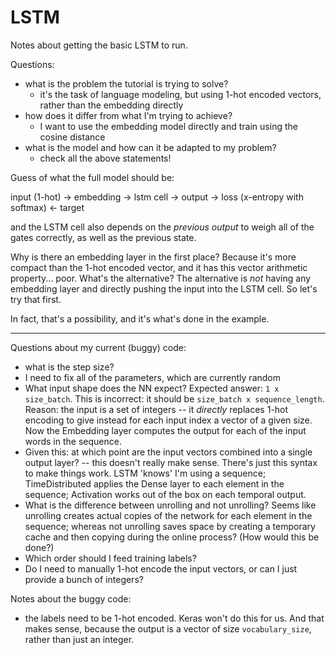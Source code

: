 # LSTM

Notes about getting the basic LSTM to run. 

Questions:

- what is the problem the tutorial is trying to solve?
    - it's the task of language modeling, but using 1-hot encoded vectors,
      rather than the embedding directly
- how does it differ from what I'm trying to achieve?
    - I want to use the embedding model directly and train using the cosine
      distance
- what is the model and how can it be adapted to my problem?
    - check all the above statements!

Guess of what the full model should be:

input (1-hot) -> embedding -> lstm cell -> output -> loss (x-entropy with
softmax) <- target

and the LSTM cell also depends on the *previous output* to weigh all of the
gates correctly, as well as the previous state. 

Why is there an embedding layer in the first place? Because it's more compact
than the 1-hot encoded vector, and it has this vector arithmetic property...
poor. What's the alternative? The alternative is *not* having any embedding
layer and directly pushing the input into the LSTM cell. So let's try that
first. 

In fact, that's a possibility, and it's what's done in the example. 


---


Questions about my current (buggy) code:

- what is the step size?
- I need to fix all of the parameters, which are currently random
- What input shape does the NN expect? Expected answer: `1 x size_batch`. This
  is incorrect: it should be `size_batch x sequence_length`. Reason: the input
  is a set of integers -- it *directly* replaces 1-hot encoding to give instead
  for each input index a vector of a given size. Now the Embedding layer
  computes the output for each of the input words in the sequence.
- Given this: at which point are the input vectors combined into a single
  output layer? -- this doesn't really make sense. There's just this syntax to
  make things work. LSTM 'knows' I'm using a sequence; TimeDistributed applies
  the Dense layer to each element in the sequence; Activation works out of the
  box on each temporal output.
- What is the difference between unrolling and not unrolling? Seems like
  unrolling creates actual copies of the network for each element in the
  sequence; whereas not unrolling saves space by creating a temporary cache and
  then copying during the online process? (How would this be done?)
- Which order should I feed training labels?
- Do I need to manually 1-hot encode the input vectors, or can I just provide a
  bunch of integers?


Notes about the buggy code:

- the labels need to be 1-hot encoded. Keras won't do this for us. And that
  makes sense, because the output is a vector of size `vocabulary_size`, rather
  than just an integer. 
